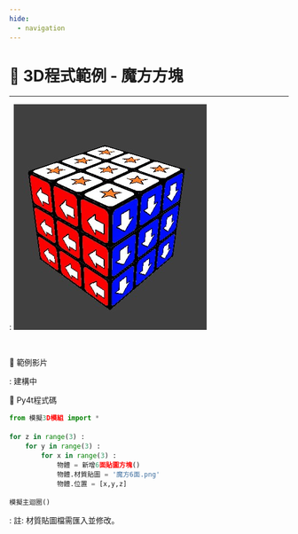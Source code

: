 ```yaml
---
hide:
  - navigation
---
```


# 🔰 3D程式範例 - 魔方方塊

--------------

: ![魔術方塊](rubik_cube.jpg)

<br/>

🎦 範例影片

: 建構中

📄 Py4t程式碼

```python
from 模擬3D模組 import *

for z in range(3) :
    for y in range(3) :
        for x in range(3) :            
            物體 = 新增6面貼圖方塊()
            物體.材質貼圖 = '魔方6面.png'
            物體.位置 = [x,y,z]
                           
模擬主迴圈()
```

: 註: 材質貼圖檔需匯入並修改。